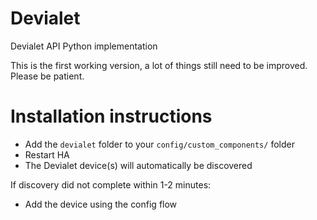 # Devialet
Devialet API Python implementation

This is the first working version, a lot of things still need to be improved. Please be patient.

# Installation instructions
- Add the `devialet` folder to your `config/custom_components/` folder
- Restart HA
- The Devialet device(s) will automatically be discovered

If discovery did not complete within 1-2 minutes:
- Add the device using the config flow
